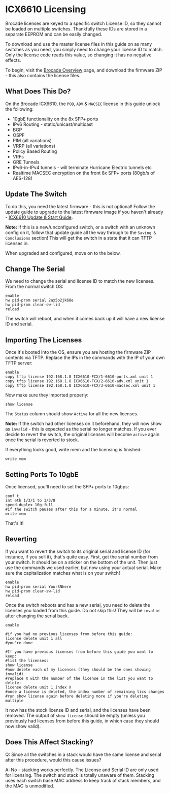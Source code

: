 # ICX6610 Licensing
Brocade licenses are keyed to a specific switch License ID, so they cannot be loaded on multiple switches. Thankfully these IDs are stored in a separate EEPROM and can be easily changed. 

To download and use the master license files in this guide on as many switches as you need, you simply need to change your license ID to match. Only the license code reads this value, so changing it has no negative effects.  

To begin, visit the [Brocade Overview](brocade-overview.md) page, and download the firmware ZIP - this also contains the license files.

## What Does This Do?

On the Brocade ICX6610, the `POD`, `ADV` & `MACSEC` license in this guide unlock the following:

- 10gbE functionality on the 8x SFP+ ports
- IPv6 Routing - static/unicast/multicast
- BGP
- OSPF
- PIM (all variations)
- VRRP (all variations)
- Policy Based Routing
- VRFs
- GRE Tunnels
- IPv6-in-IPv4 tunnels - will terminate Hurricane Electric tunnels etc
- Realtime MACSEC encryption on the front 8x SFP+ ports (80gb/s of AES-128)

## Update The Switch

To do this, you need the latest firmware - this is not optional! Follow the update guide to upgrade to the latest firmware image if you haven't already - [ICX6610 Update & Start Guide](fcx.md).

**Note:** If this is a new/unconfigured switch, or a switch with an unknown config on it, follow that update guide all the way through to the `Saving & Conclusions` section! This will get the switch in a state that it can TFTP licenses in.

When upgraded and configured, move on to the below.

## Change The Serial

We need to change the serial and license ID to match the new licenses. From the normal switch OS:
```
enable
hw pid-prom serial 2ax5o2jk68e
hw pid-prom clear-sw-lid
reload
```
The switch will reboot, and when it comes back up it will have a new license ID and serial.

## Importing The Licenses

Once it's booted into the OS, ensure you are hosting the firmware ZIP contents via TFTP. Replace the IPs in the commands with the IP of your own TFTP server:
```
enable
copy tftp license 192.168.1.8 ICX6610-FCX/1-6610-ports.xml unit 1
copy tftp license 192.168.1.8 ICX6610-FCX/2-6610-adv.xml unit 1
copy tftp license 192.168.1.8 ICX6610-FCX/3-6610-macsec.xml unit 1
```

Now make sure they imported properly:

```
show license 
```
The ```Status``` column should show ```Active``` for all the new licenses.

**Note:** If the switch had other licenses on it beforehand, they will now show as `invalid` - this is expected as the serial no longer matches. If you ever decide to revert the switch, the original licenses will become `active` again once the serial is reverted to stock.

If everything looks good, write mem and the licensing is finished:
```
write mem
```
## Setting Ports To 10gbE

Once licensed, you'll need to set the SFP+ ports to 10gbps:
```
conf t
int eth 1/3/1 to 1/3/8
speed-duplex 10g-full
#if the switch pauses after this for a minute, it's normal
write mem
```
That's it!

## Reverting

If you want to revert the switch to its original serial and license ID (for instance, if you sell it), that's quite easy. First, get the serial number from your switch. It should be on a sticker on the bottom of the unit. Then just use the commands we used earlier, but now using your actual serial. Make sure the capitalization matches what is on your switch!
```
enable
hw pid-prom serial YourSNhere
hw pid-prom clear-sw-lid
reload
```

Once the switch reboots and has a new serial, you need to delete the licenses you loaded from this guide. Do not skip this! They will be  `invalid`  after changing the serial back.
```
enable 

#if you had no previous licenses from before this guide:
license delete unit 1 all
#you're done

#If you have previous licenses from before this guide you want to keep:
#list the licenses:
show license
#now delete each of my licenses (they should be the ones showing invalid)
#replace X with the number of the license in the list you want to delete:
license delete unit 1 index X
#once a license is deleted, the index number of remaining lics changes
#run show license again before deleting more if you're deleting multiple
```
It now has the stock license ID and serial, and the licenses have been removed. The output of  `show license`  should be empty (unless you previously had licenses from before this guide, in which case they should now show valid).

## Does This Affect Stacking?

Q: Since all the switches in a stack would have the same license and serial after this procedure, would this cause issues?

A: No - stacking works perfectly. The License and Serial ID are only used for licensing. The switch and stack is totally unaware of them. Stacking uses each switch base MAC address to keep track of stack members, and the MAC is unmodified.